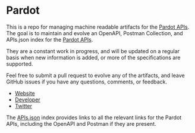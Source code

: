 # PardotThis is a repo for managing machine readable artifacts for the [Pardot APIs](http://www.pardot.com/). The goal is to maintain and evolve an OpenAPI, Postman Collection, and APIs.json index for the [Pardot APIs](http://www.pardot.com/).They are a constant work in progress, and will be updated on a regular basis when new information is added, or more of the specifications are supported.Feel free to submit a pull request to evolve any of the artifacts, and leave GitHub issues if you have any questions, comments, or feedback.- [Website](http://www.pardot.com/)- [Developer](http://www.pardot.com/)- [Twitter](https://twitter.com/Pardot)The [APIs.json](https://github.com/api-evangelist/pardot/blob/master/apis.json) index provides links to all the relevant links for the Pardot APIs, including the OpenAPI and Postman if they are present.